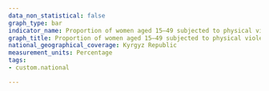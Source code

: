 ```yaml
---
data_non_statistical: false
graph_type: bar
indicator_name: Proportion of women aged 15–49 subjected to physical violence (robbery or assault) in the last 12 months
graph_title: Proportion of women aged 15–49 subjected to physical violence (robbery or assault) in the last 12 months
national_geographical_coverage: Kyrgyz Republic
measurement_units: Percentage
tags:
- custom.national

---
```

